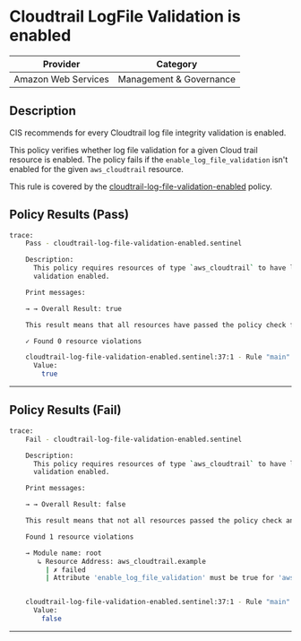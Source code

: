# Cloudtrail LogFile Validation is enabled

| Provider            | Category                |
|---------------------|-------------------------|
| Amazon Web Services | Management & Governance |

## Description

CIS recommends for every Cloudtrail log file integrity validation is enabled. 

This policy verifies whether log file validation for a given Cloud trail resource is enabled. 
The policy fails if the `enable_log_file_validation` isn't enabled for the given `aws_cloudtrail` resource.

This rule is covered by the [cloudtrail-log-file-validation-enabled](../../policies/cloudtrail-log-file-validation-enabled.sentinel) policy.

## Policy Results (Pass)
```bash
trace:
    Pass - cloudtrail-log-file-validation-enabled.sentinel

    Description:
      This policy requires resources of type `aws_cloudtrail` to have log file
      validation enabled.

    Print messages:

    → → Overall Result: true

    This result means that all resources have passed the policy check for the policy cloudtrail-log-file-validation-enabled.

    ✓ Found 0 resource violations

    cloudtrail-log-file-validation-enabled.sentinel:37:1 - Rule "main"
      Value:
        true

```

---

## Policy Results (Fail)
```bash
trace:
    Fail - cloudtrail-log-file-validation-enabled.sentinel

    Description:
      This policy requires resources of type `aws_cloudtrail` to have log file
      validation enabled.

    Print messages:

    → → Overall Result: false

    This result means that not all resources passed the policy check and the protected behavior is not allowed for the policy cloudtrail-log-file-validation-enabled.

    Found 1 resource violations

    → Module name: root
       ↳ Resource Address: aws_cloudtrail.example
         | ✗ failed
         | Attribute 'enable_log_file_validation' must be true for 'aws_cloudtrail' resources. Refer to https://docs.aws.amazon.com/securityhub/latest/userguide/cloudtrail-controls.html#cloudtrail-4 for more details.


    cloudtrail-log-file-validation-enabled.sentinel:37:1 - Rule "main"
      Value:
        false

```
---